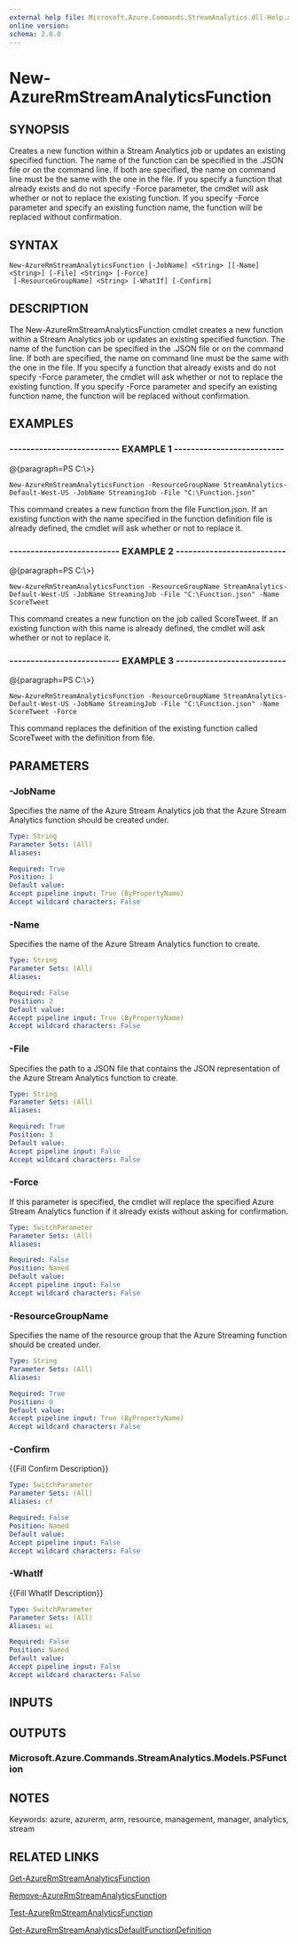 ```yaml
---
external help file: Microsoft.Azure.Commands.StreamAnalytics.dll-Help.xml
online version: 
schema: 2.0.0
---
```


# New-AzureRmStreamAnalyticsFunction
## SYNOPSIS
Creates a new function within a Stream Analytics job or updates an existing specified function.
          The name of the function can be specified in the .JSON file or on the command line. 
If both are specified, the name on command line must be the same with the one in the file.
          If you specify a function that already exists and do not specify -Force parameter, the cmdlet will ask whether or not to replace the existing function.
          If you specify -Force parameter and specify an existing function name, the function will be replaced without confirmation.

## SYNTAX

```
New-AzureRmStreamAnalyticsFunction [-JobName] <String> [[-Name] <String>] [-File] <String> [-Force]
 [-ResourceGroupName] <String> [-WhatIf] [-Confirm]
```

## DESCRIPTION
The New-AzureRmStreamAnalyticsFunction cmdlet creates a new function within a Stream Analytics job or updates an existing specified function.
        The name of the function can be specified in the .JSON file or on the command line. 
If both are specified, the name on command line must be the same with the one in the file.
        If you specify a function that already exists and do not specify -Force parameter, the cmdlet will ask whether or not to replace the existing function.
        If you specify -Force parameter and specify an existing function name, the function will be replaced without confirmation.

## EXAMPLES

### --------------------------  EXAMPLE 1  --------------------------
@{paragraph=PS C:\\\>}

```
New-AzureRmStreamAnalyticsFunction -ResourceGroupName StreamAnalytics-Default-West-US -JobName StreamingJob -File "C:\Function.json"
```

This command creates a new function from the file Function.json. 
If an existing function with the name specified in the function definition file is already defined, the cmdlet will ask whether or not to replace it.

### --------------------------  EXAMPLE 2  --------------------------
@{paragraph=PS C:\\\>}

```
New-AzureRmStreamAnalyticsFunction -ResourceGroupName StreamAnalytics-Default-West-US -JobName StreamingJob -File "C:\Function.json" -Name ScoreTweet
```

This command creates a new function on the job called ScoreTweet. 
If an existing function with this name is already defined, the cmdlet will ask whether or not to replace it.

### --------------------------  EXAMPLE 3  --------------------------
@{paragraph=PS C:\\\>}

```
New-AzureRmStreamAnalyticsFunction -ResourceGroupName StreamAnalytics-Default-West-US -JobName StreamingJob -File "C:\Function.json" -Name ScoreTweet -Force
```

This command replaces the definition of the existing function called ScoreTweet with the definition from file.

## PARAMETERS

### -JobName
Specifies the name of the Azure Stream Analytics job that the Azure Stream Analytics function should be created under.

```yaml
Type: String
Parameter Sets: (All)
Aliases: 

Required: True
Position: 1
Default value: 
Accept pipeline input: True (ByPropertyName)
Accept wildcard characters: False
```

### -Name
Specifies the name of the Azure Stream Analytics function to create.

```yaml
Type: String
Parameter Sets: (All)
Aliases: 

Required: False
Position: 2
Default value: 
Accept pipeline input: True (ByPropertyName)
Accept wildcard characters: False
```

### -File
Specifies the path to a JSON file that contains the JSON representation of the Azure Stream Analytics function to create.

```yaml
Type: String
Parameter Sets: (All)
Aliases: 

Required: True
Position: 3
Default value: 
Accept pipeline input: False
Accept wildcard characters: False
```

### -Force
If this parameter is specified, the cmdlet will replace the specified Azure Stream Analytics function if it already exists without asking for confirmation.

```yaml
Type: SwitchParameter
Parameter Sets: (All)
Aliases: 

Required: False
Position: Named
Default value: 
Accept pipeline input: False
Accept wildcard characters: False
```

### -ResourceGroupName
Specifies the name of the resource group that the Azure Streaming function should be created under.

```yaml
Type: String
Parameter Sets: (All)
Aliases: 

Required: True
Position: 0
Default value: 
Accept pipeline input: True (ByPropertyName)
Accept wildcard characters: False
```

### -Confirm
{{Fill Confirm Description}}

```yaml
Type: SwitchParameter
Parameter Sets: (All)
Aliases: cf

Required: False
Position: Named
Default value: 
Accept pipeline input: False
Accept wildcard characters: False
```

### -WhatIf
{{Fill WhatIf Description}}

```yaml
Type: SwitchParameter
Parameter Sets: (All)
Aliases: wi

Required: False
Position: Named
Default value: 
Accept pipeline input: False
Accept wildcard characters: False
```

## INPUTS

## OUTPUTS

### Microsoft.Azure.Commands.StreamAnalytics.Models.PSFunction

## NOTES
Keywords: azure, azurerm, arm, resource, management, manager, analytics, stream

## RELATED LINKS

[Get-AzureRmStreamAnalyticsFunction]()

[Remove-AzureRmStreamAnalyticsFunction]()

[Test-AzureRmStreamAnalyticsFunction]()

[Get-AzureRmStreamAnalyticsDefaultFunctionDefinition]()

